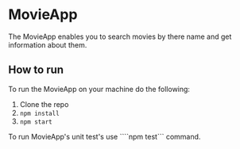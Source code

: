 # MovieApp

The MovieApp enables you to search movies by there name and get information about them.

## How to run

To run the MovieApp on your machine do the following:
1. Clone the repo
2. ```npm install```
3. ```npm start```

To run MovieApp's unit test's use ````npm test``` command.
